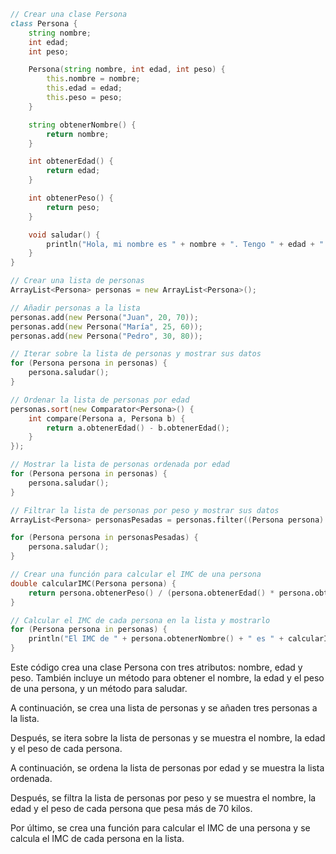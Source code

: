 ```d
// Crear una clase Persona
class Persona {
    string nombre;
    int edad;
    int peso;

    Persona(string nombre, int edad, int peso) {
        this.nombre = nombre;
        this.edad = edad;
        this.peso = peso;
    }

    string obtenerNombre() {
        return nombre;
    }

    int obtenerEdad() {
        return edad;
    }

    int obtenerPeso() {
        return peso;
    }

    void saludar() {
        println("Hola, mi nombre es " + nombre + ". Tengo " + edad + " años y peso " + peso + " kilos.");
    }
}

// Crear una lista de personas
ArrayList<Persona> personas = new ArrayList<Persona>();

// Añadir personas a la lista
personas.add(new Persona("Juan", 20, 70));
personas.add(new Persona("María", 25, 60));
personas.add(new Persona("Pedro", 30, 80));

// Iterar sobre la lista de personas y mostrar sus datos
for (Persona persona in personas) {
    persona.saludar();
}

// Ordenar la lista de personas por edad
personas.sort(new Comparator<Persona>() {
    int compare(Persona a, Persona b) {
        return a.obtenerEdad() - b.obtenerEdad();
    }
});

// Mostrar la lista de personas ordenada por edad
for (Persona persona in personas) {
    persona.saludar();
}

// Filtrar la lista de personas por peso y mostrar sus datos
ArrayList<Persona> personasPesadas = personas.filter((Persona persona) -> persona.obtenerPeso() > 70);

for (Persona persona in personasPesadas) {
    persona.saludar();
}

// Crear una función para calcular el IMC de una persona
double calcularIMC(Persona persona) {
    return persona.obtenerPeso() / (persona.obtenerEdad() * persona.obtenerEdad());
}

// Calcular el IMC de cada persona en la lista y mostrarlo
for (Persona persona in personas) {
    println("El IMC de " + persona.obtenerNombre() + " es " + calcularIMC(persona));
}
```

Este código crea una clase Persona con tres atributos: nombre, edad y peso. También incluye un método para obtener el nombre, la edad y el peso de una persona, y un método para saludar.

A continuación, se crea una lista de personas y se añaden tres personas a la lista.

Después, se itera sobre la lista de personas y se muestra el nombre, la edad y el peso de cada persona.

A continuación, se ordena la lista de personas por edad y se muestra la lista ordenada.

Después, se filtra la lista de personas por peso y se muestra el nombre, la edad y el peso de cada persona que pesa más de 70 kilos.

Por último, se crea una función para calcular el IMC de una persona y se calcula el IMC de cada persona en la lista.